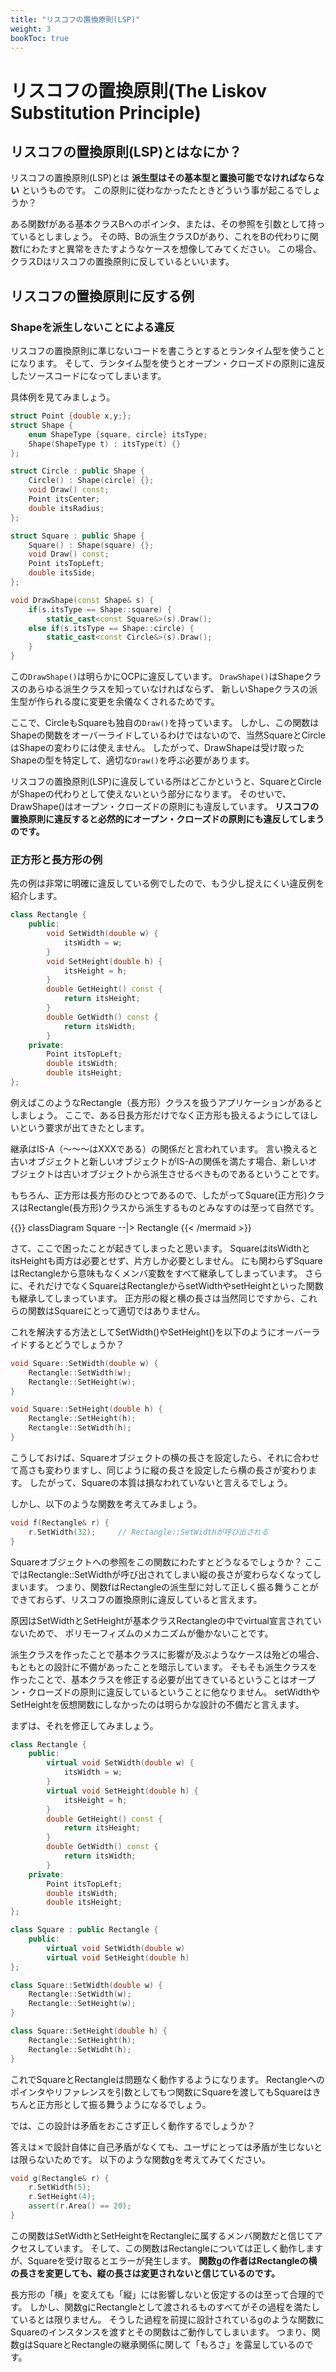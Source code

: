 ```yaml
---
title: "リスコフの置換原則(LSP)"
weight: 3
bookToc: true
---
```


# リスコフの置換原則(The Liskov Substitution Principle)

## リスコフの置換原則(LSP)とはなにか？

リスコフの置換原則(LSP)とは
**派生型はその基本型と置換可能でなければならない**
というものです。
この原則に従わなかったたときどういう事が起こるでしょうか？

ある関数fがある基本クラスBへのポインタ、または、その参照を引数として持っているとしましょう。
その時、Bの派生クラスDがあり、これをBの代わりに関数fにわたすと異常をきたすようなケースを想像してみてください。
この場合、クラスDはリスコフの置換原則に反しているといいます。

## リスコフの置換原則に反する例

### Shapeを派生しないことによる違反

リスコフの置換原則に準じないコードを書こうとするとランタイム型を使うことになります。
そして、ランタイム型を使うとオープン・クローズドの原則に違反したソースコードになってしまいます。

具体例を見てみましょう。

```C++
struct Point {double x,y;};
struct Shape {
    enum ShapeType {square, circle} itsType;
    Shape(ShapeType t) : itsType(t) {}
};

struct Circle : public Shape {
    Circle() : Shape(circle) {};
    void Draw() const;
    Point itsCenter;
    double itsRadius;
};

struct Square : public Shape {
    Square() : Shape(square) {};
    void Draw() const;
    Point itsTopLeft;
    double itsSide;
};

void DrawShape(const Shape& s) {
    if(s.itsType == Shape::square) {
        static_cast<const Square&>(s).Draw();
    else if(s.itsType == Shape::circle) {
        static_cast<const Circle&>(s).Draw();
    }
}
```

この`DrawShape()`は明らかにOCPに違反しています。
`DrawShape()`はShapeクラスのあらゆる派生クラスを知っていなければならず、
新しいShapeクラスの派生型が作られる度に変更を余儀なくされるためです。

ここで、CircleもSquareも独自の`Draw()`を持っています。
しかし、この関数はShapeの関数をオーバーライドしているわけではないので、当然SquareとCircleはShapeの変わりには使えません。
したがって、DrawShapeは受け取ったShapeの型を特定して、適切な`Draw()`を呼ぶ必要があります。

リスコフの置換原則(LSP)に違反している所はどこかというと、SquareとCircleがShapeの代わりとして使えないという部分になります。
そのせいで、DrawShape()はオープン・クローズドの原則にも違反しています。
**リスコフの置換原則に違反すると必然的にオープン・クローズドの原則にも違反してしまうのです。**

### 正方形と長方形の例

先の例は非常に明確に違反している例でしたので、もう少し捉えにくい違反例を紹介します。

```C++
class Rectangle {
    public:
        void SetWidth(double w) {
            itsWidth = w;
        }
        void SetHeight(double h) {
            itsHeight = h;
        }
        double GetHeight() const {
            return itsHeight;
        }
        double GetWidth() const {
            return itsWidth;
        }
    private:
        Point itsTopLeft;
        double itsWidth;
        double itsHeight;
};
```

例えばこのようなRectangle（長方形）クラスを扱うアプリケーションがあるとしましょう。
ここで、ある日長方形だけでなく正方形も扱えるようにしてほしいという要求が出てきたとします。

継承はIS-A（〜〜〜はXXXである）の関係だと言われています。
言い換えると古いオブジェクトと新しいオブジェクトがIS-Aの関係を満たす場合、新しいオブジェクトは古いオブジェクトから派生させるべきものであるということです。

もちろん、正方形は長方形のひとつであるので、したがってSquare(正方形)クラスはRectangle(長方形)クラスから派生するものとみなすのは至って自然です。

{{<mermaid>}}
classDiagram
    Square --|> Rectangle
{{< /mermaid >}}

さて、ここで困ったことが起きてしまったと思います。
SquareはitsWidthとitsHeightも両方は必要とせず、片方しか必要としません。
にも関わらずSquareはRectangleから意味もなくメンバ変数をすべて継承してしまっています。
さらに、それだけでなくSquareはRectangleからsetWidthやsetHeightといった関数も継承してしまっています。
正方形の縦と横の長さは当然同じですから、これらの関数はSquareにとって適切ではありません。

これを解決する方法としてSetWidth()やSetHeight()を以下のようにオーバーライドするとどうでしょうか？

```C++
void Square::SetWidth(double w) {
    Rectangle::SetWidth(w);
    Rectangle::SetHeight(w);
}

void Square::SetHeight(double h) {
    Rectangle::SetHeight(h);
    Rectangle::SetWidth(h);
}
```

こうしておけば、Squareオブジェクトの横の長さを設定したら、それに合わせて高さも変わりますし、同じように縦の長さを設定したら横の長さが変わります。
したがって、Squareの本質は損なわれていないと言えるでしょう。

しかし、以下のような関数を考えてみましょう。

```C++
void f(Rectangle& r) {
    r.SetWidth(32);     // Rectangle::SetWidthが呼び出される
}
```

Squareオブジェクトへの参照をこの関数にわたすとどうなるでしょうか？
ここではRectangle::SetWidthが呼び出されてしまい縦の長さが変わらなくなってしまいます。
つまり、関数fはRectangleの派生型に対して正しく振る舞うことができておらず、リスコフの置換原則に違反していると言えます。

原因はSetWidthとSetHeightが基本クラスRectangleの中でvirtual宣言されていないためで、
ポリモーフィズムのメカニズムが働かないことです。

派生クラスを作ったことで基本クラスに影響が及ぶようなケースは殆どの場合、もともとの設計に不備があったことを暗示しています。
そもそも派生クラスを作ったことで、基本クラスを修正する必要が出てきているということはオープン・クローズドの原則に違反しているということに他なりません。
setWidthやSetHeightを仮想関数にしなかったのは明らかな設計の不備だと言えます。

まずは、それを修正してみましょう。

```C++
class Rectangle {
    public:
        virtual void SetWidth(double w) {
            itsWidth = w;
        }
        virtual void SetHeight(double h) {
            itsHeight = h;
        }
        double GetHeight() const {
            return itsHeight;
        }
        double GetWidth() const {
            return itsWidth;
        }
    private:
        Point itsTopLeft;
        double itsWidth;
        double itsHeight;
};

class Square : public Rectangle {
    public:
        virtual void SetWidth(double w)
        virtual void SetHeight(double h)
};

class Square::SetWidth(double w) {
    Rectangle::SetWidth(w);
    Rectangle::SetHeight(w);
}

class Square::SetHeight(double h) {
    Rectangle::SetHeight(h);
    Rectangle::SetWidht(h);
}
```

これでSquareとRectangleは問題なく動作するようになります。
Rectangleへのポインタやリファレンスを引数としてもつ関数にSquareを渡してもSquareはきちんと正方形として振る舞うようになるでしょう。

では、この設計は矛盾をおこさず正しく動作するでしょうか？

答えは✗で設計自体に自己矛盾がなくても、ユーザにとっては矛盾が生じないとは限らないためです。
以下のような関数gを考えてみてください。

```C++
void g(Rectangle& r) {
    r.SetWidth(5);
    r.SetHeight(4);
    assert(r.Area() == 20);
}
```

この関数はSetWidthとSetHeightをRectangleに属するメンバ関数だと信じてアクセスしています。
そして、この関数はRectangleについては正しく動作しますが、Squareを受け取るとエラーが発生します。
**関数gの作者はRectangleの横の長さを変更しても、縦の長さは変更されないと信じているのです。**

長方形の「横」を変えても「縦」には影響しないと仮定するのは至って合理的です。
しかし、関数gにRectangleとして渡されるものすべてがその過程を満たしているとは限りません。
そうした過程を前提に設計されているgのような関数にSquareのインスタンスを渡すとその関数はご動作してしまいます。
つまり、関数gはSquareとRectangleの継承関係に関して「もろさ」を露呈しているのです。

